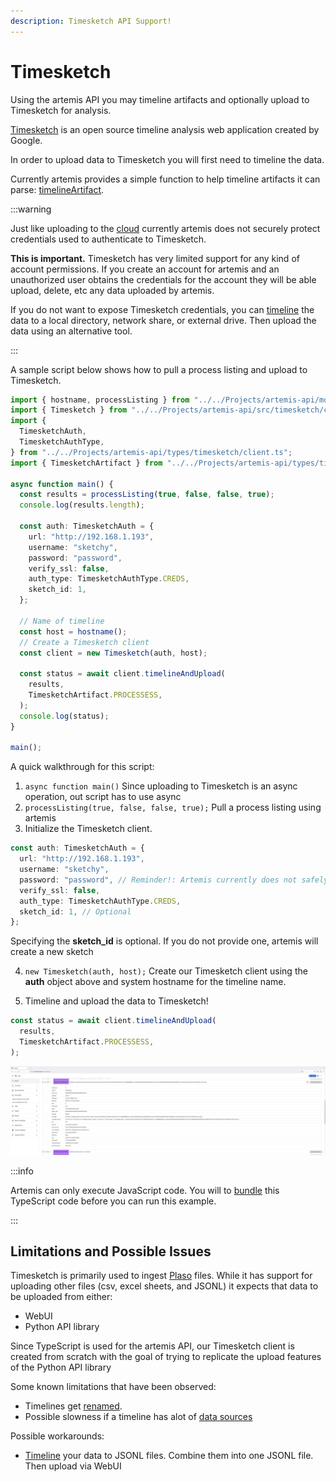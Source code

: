 ```yaml
---
description: Timesketch API Support!
---
```


# Timesketch

Using the artemis API you may timeline artifacts and optionally upload to
Timesketch for analysis.

[Timesketch](https://timesketch.org/) is an open source timeline analysis web
application created by Google.

In order to upload data to Timesketch you will first need to timeline the data.

Currently artemis provides a simple function to help timeline artifacts it can
parse: [timelineArtifact](../Helper/timesketch).

:::warning

Just like uploading to the [cloud](../../Intro//Collections/uploads.md)
currently artemis does not securely protect credentials used to authenticate to
Timesketch.

**This is important.** Timesketch has very limited support for any kind of
account permissions. If you create an account for artemis and an unauthorized
user obtains the credentials for the account they will be able upload, delete,
etc any data uploaded by artemis.

If you do not want to expose Timesketch credentials, you can
[timeline](./timelines.md) the data to a local directory, network share, or
external drive. Then upload the data using an alternative tool.

:::

A sample script below shows how to pull a process listing and upload to
Timesketch.

```typescript
import { hostname, processListing } from "../../Projects/artemis-api/mod.ts";
import { Timesketch } from "../../Projects/artemis-api/src/timesketch/client.ts";
import {
  TimesketchAuth,
  TimesketchAuthType,
} from "../../Projects/artemis-api/types/timesketch/client.ts";
import { TimesketchArtifact } from "../../Projects/artemis-api/types/timesketch/timeline.ts";

async function main() {
  const results = processListing(true, false, false, true);
  console.log(results.length);

  const auth: TimesketchAuth = {
    url: "http://192.168.1.193",
    username: "sketchy",
    password: "password",
    verify_ssl: false,
    auth_type: TimesketchAuthType.CREDS,
    sketch_id: 1,
  };

  // Name of timeline
  const host = hostname();
  // Create a Timesketch client
  const client = new Timesketch(auth, host);

  const status = await client.timelineAndUpload(
    results,
    TimesketchArtifact.PROCESSESS,
  );
  console.log(status);
}

main();
```

A quick walkthrough for this script:

1. `async function main()` Since uploading to Timesketch is an async operation,
   out script has to use async
2. `processListing(true, false, false, true);` Pull a process listing using
   artemis
3. Initialize the Timesketch client.

```typescript
const auth: TimesketchAuth = {
  url: "http://192.168.1.193",
  username: "sketchy",
  password: "password", // Reminder!: Artemis currently does not safely protect credentials
  verify_ssl: false,
  auth_type: TimesketchAuthType.CREDS,
  sketch_id: 1, // Optional
};
```

Specifying the **sketch_id** is optional. If you do not provide one, artemis
will create a new sketch

4. `new Timesketch(auth, host);` Create our Timesketch client using the **auth**
   object above and system hostname for the timeline name.

5. Timeline and upload the data to Timesketch!

```typescript
const status = await client.timelineAndUpload(
  results,
  TimesketchArtifact.PROCESSESS,
);
```

![A pretty timeline](../../../static/img/timesketch.png)

:::info

Artemis can only execute JavaScript code. You will to
[bundle](../../Intro/Scripting/bundling.md#esbuild) this TypeScript code before you can run
this example.

:::

## Limitations and Possible Issues

Timesketch is primarily used to ingest
[Plaso](https://github.com/log2timeline/plaso) files. While it has support for
uploading other files (csv, excel sheets, and JSONL) it expects that data to be
uploaded from either:

- WebUI
- Python API library

Since TypeScript is used for the artemis API, our Timesketch client is created
from scratch with the goal of trying to replicate the upload features of the
Python API library

Some known limitations that have been observed:

- Timelines get [renamed](https://github.com/google/timesketch/issues/3052).
- Possible slowness if a timeline has alot of
  [data sources](https://github.com/google/timesketch/issues/3075)

Possible workarounds:

- [Timeline](./timelines.md) your data to JSONL files. Combine them into one
  JSONL file. Then upload via WebUI

